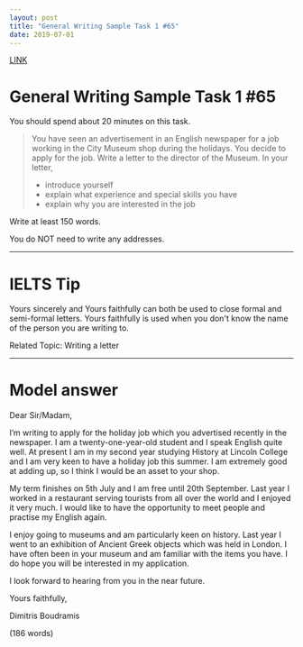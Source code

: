 ```yaml
---
layout: post
title: "General Writing Sample Task 1 #65"
date: 2019-07-01
---
```


[LINK](https://www.ielts-exam.net/general_writing_samples_task_1/792/)

# General Writing Sample Task 1 #65
You should spend about 20 minutes on this task.

> You have seen an advertisement in an English newspaper for a job working in the City Museum shop during the holidays. You decide to apply for the job.
Write a letter to the director of the Museum. In your letter,
> - introduce yourself
> - explain what experience and special skills you have
> - explain why you are interested in the job

Write at least 150 words.

You do NOT need to write any addresses.

----
# IELTS Tip
Yours sincerely and Yours faithfully can both be used to close formal and semi-formal letters. Yours faithfully is used when you don't know the name of the person you are writing to.

Related Topic: Writing a letter

----
# Model answer
Dear Sir/Madam,

I’m writing to apply for the holiday job which you advertised recently in the newspaper. I am a twenty-one-year-old student and I speak English quite well. At present I am in my second year studying History at Lincoln College and I am very keen to have a holiday job this summer. I am extremely good at adding up, so I think I would be an asset to your shop.

My term finishes on 5th July and I am free until 20th September. Last year I worked in a restaurant serving tourists from all over the world and I enjoyed it very much. I would like to have the opportunity to meet people and practise my English again.

I enjoy going to museums and am particularly keen on history. Last year I went to an exhibition of Ancient Greek objects which was held in London. I have often been in your museum and am familiar with the items you have. I do hope you will be interested in my application.

I look forward to hearing from you in the near future.

Yours faithfully,

Dimitris Boudramis

(186 words)
